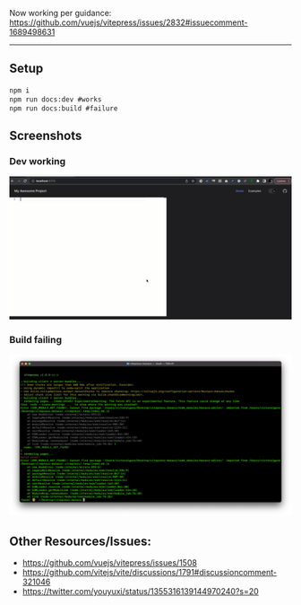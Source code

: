 Now working per guidance: https://github.com/vuejs/vitepress/issues/2832#issuecomment-1689498631

---

## Setup

```
npm i
npm run docs:dev #works
npm run docs:build #failure
```

## Screenshots

### Dev working

![sb](./assets/dev_working.gif)

### Build failing

![sb](./assets/error.png)

## Other Resources/Issues:

- https://github.com/vuejs/vitepress/issues/1508
- https://github.com/vitejs/vite/discussions/1791#discussioncomment-321046
- https://twitter.com/youyuxi/status/1355316139144970240?s=20
